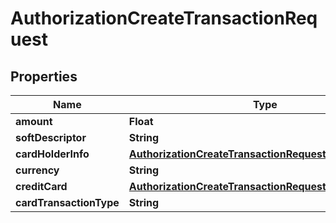 

# AuthorizationCreateTransactionRequest


## Properties

| Name | Type | Description | Notes |
|------------ | ------------- | ------------- | -------------|
|**amount** | **Float** |  |  [optional] |
|**softDescriptor** | **String** |  |  [optional] |
|**cardHolderInfo** | [**AuthorizationCreateTransactionRequestCardHolderInfo**](AuthorizationCreateTransactionRequestCardHolderInfo.md) |  |  [optional] |
|**currency** | **String** |  |  [optional] |
|**creditCard** | [**AuthorizationCreateTransactionRequestCreditCard**](AuthorizationCreateTransactionRequestCreditCard.md) |  |  [optional] |
|**cardTransactionType** | **String** |  |  [optional] |



